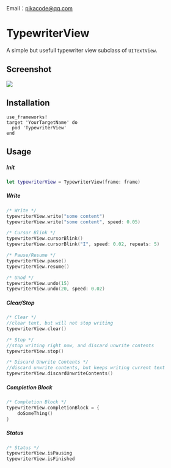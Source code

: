 
Email：pikacode@qq.com


# TypewriterView

A simple but usefull typewriter view subclass of `UITextView`.




## Screenshot

![](src/1.gif)



## Installation

	use_frameworks!
	target 'YourTargetName' do
	  pod 'TypewriterView'
	end



## Usage

##### Init

```swift
let typewriterView = TypewriterView(frame: frame)
```

##### Write

```swift
/* Write */
typewriterView.write("some content")
typewriterView.write("some content", speed: 0.05)

/* Cursor Blink */
typewriterView.cursorBlink()
typewriterView.cursorBlink("I", speed: 0.02, repeats: 5)

/* Pause/Resume */
typewriterView.pause()
typewriterView.resume()

/* Unod */
typewriterView.undo(15)
typewriterView.undo(20, speed: 0.02)
```

##### Clear/Stop

```Swift
/* Clear */
//clear text, but will not stop writing
typewriterView.clear()

/* Stop */
//stop writing right now, and discard unwrite contents
typewriterView.stop()

/* Discard Unwrite Contents */
//discard unwrite contents, but keeps writing current text
typewriterView.discardUnwriteContents()
```

##### Completion Block

```swift
/* Completion Block */
typewriterView.completionBlock = {
    doSomeThing()
}
```

##### Status

```Swift
/* Status */
typewriterView.isPausing
typewriterView.isFinished
```





 

 